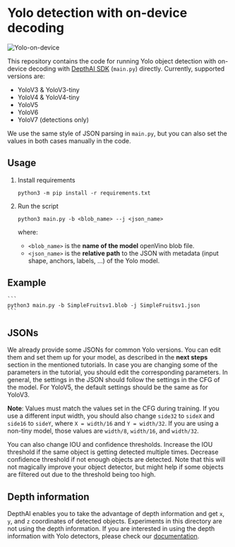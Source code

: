 # Yolo detection with on-device decoding

![Yolo-on-device](https://user-images.githubusercontent.com/56075061/144863222-a52be87e-b1f0-4a0a-b39b-f865bbb6e4a4.png)

This repository contains the code for running Yolo object detection with on-device decoding with [DepthAI SDK](https://docs.luxonis.com/projects/sdk/en/latest/) (`main.py`)  directly. Currently, supported versions are:

* YoloV3 & YoloV3-tiny
* YoloV4 & YoloV4-tiny
* YoloV5
* YoloV6
* YoloV7 (detections only)

We use the same style of JSON parsing in `main.py`, but you can also set the values in both cases manually in the code.

## Usage

1. Install requirements
	```
	python3 -m pip install -r requirements.txt
	```
2. Run the script
    ```
    python3 main.py -b <blob_name> --j <json_name>
    ```
    where:

    * `<blob_name>` is the **name of the model** openVino blob file.
    * `<json_name>` is the **relative path** to the JSON with metadata (input shape, anchors, labels, ...) of the Yolo model.

## Example
   
    ```
    python3 main.py -b SimpleFruitsv1.blob -j SimpleFruitsv1.json
    ```

## JSONs

We already provide some JSONs for common Yolo versions. You can edit them and set them up for your model, as described in the **next steps** section in the mentioned tutorials. In case you are changing some of the parameters in the tutorial, you should edit the corresponding parameters. In general, the settings in the JSON should follow the settings in the CFG of the model. For YoloV5, the default settings should be the same as for YoloV3.

**Note**: Values must match the values set in the CFG during training. If you use a different input width, you should also change `side32` to `sideX` and `side16` to `sideY`, where `X = width/16` and `Y = width/32`. If you are using a non-tiny model, those values are `width/8`, `width/16`, and `width/32`.

You can also change IOU and confidence thresholds. Increase the IOU threshold if the same object is getting detected multiple times. Decrease confidence threshold if not enough objects are detected. Note that this will not magically improve your object detector, but might help if some objects are filtered out due to the threshold being too high.

## Depth information

DepthAI enables you to take the advantage of depth information and get `x`, `y`, and `z` coordinates of detected objects. Experiments in this directory are not using the depth information. If you are interested in using the depth information with Yolo detectors, please check our [documentation](https://docs.luxonis.com/projects/api/en/latest/samples/SpatialDetection/spatial_tiny_yolo/#rgb-tinyyolo-with-spatial-data).

